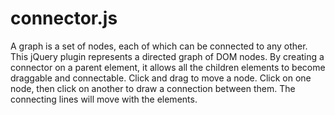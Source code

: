 connector.js
============

A graph is a set of nodes, each of which can be connected to any other.  This jQuery plugin represents a directed graph of DOM nodes.  By creating a connector on a parent element, it allows all the children elements to become draggable and connectable.  Click and drag to move a node. Click on one node, then click on another to draw a connection between them. The connecting lines will move with the elements.
